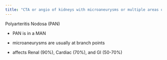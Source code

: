 ```yaml
---
title: "CTA or angio of kidneys with microaneurysms or multiple areas of infarct = ______ - males or females? - which organs does it most commonly affect? (3)"
---
```

Polyarteritis Nodosa (PAN)
- PAN is in a MAN
- microaneurysms are usually at branch points

- affects Renal (90%), Cardiac (70%), and GI (50-70%)

